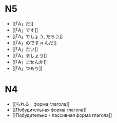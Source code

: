 # N5
- [[「A」だ]]
- [[「A」です]]
- [[「A」でしょう, だろう]]
- [[「A」のです и んだ]]
- [[「A」たい]]
- [[「A」ましょう]]
- [[「A」ませんか]]
- [[「A」つもり]]

# N4
- [[られる　форма глагола]]
- [[Побудительная форма глагола]]
- [[Побудительно - пассивная форма глагола]]